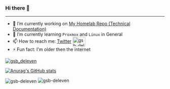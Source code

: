 ### Hi there 👋

<!--
**GSB-Deleven/GSB-Deleven** is a ✨ _special_ ✨ repository because its `README.md` (this file) appears on your GitHub profile.

Here are some ideas to get you started:
-->




---

- 🔭 I’m currently working on [My Homelab Repo (Technical Documentation)](https://github.com/GSB-Deleven/HomeLab)
- 🌱 I’m currently learning `Proxmox` and  `Linux` in General
- 📫 How to reach me: [Twitter](twitter.com/gsb-delesen)  <a href="https://twitter.com/gsb_deleven" target="blank"><img align="center" src="https://raw.githubusercontent.com/rahuldkjain/github-profile-readme-generator/master/src/images/icons/Social/twitter.svg" alt="gsb_deleven" height="30" width="40" /></a>
- ⚡ Fun fact: I'm older then the internet

<!-- Twitter Banner -->
<a href="https://twitter.com/gsb_deleven" target="blank"><img src="https://img.shields.io/twitter/follow/gsb_deleven?logo=twitter&style=for-the-badge" alt="gsb_deleven" /></a>

[![Anurag's GitHub stats](https://github-readme-stats.vercel.app/api?username=GSB-Deleven&count_private=true&show_icons=true&theme=tokyonight)](https://github.com/GSB-Deleven/github-readme-stats)

<img align="center" src="https://github-readme-streak-stats.herokuapp.com/?user=gsb-deleven&" alt="gsb-deleven" />

<!-- Top Languages
[![Top Langs](https://github-readme-stats.vercel.app/api/top-langs/?username=GSB-Deleven&layout=compact)](https://github.com/GSB-Deleven/github-readme-stats)

<!-- Profile Views 
<img src="https://komarev.com/ghpvc/?username=gsb-deleven&label=Profile%20views&color=0e75b6&style=flat" alt="gsb-deleven" />

<!-- Trophys
<p align="left"> <a href="https://github.com/ryo-ma/github-profile-trophy"><img src="https://github-profile-trophy.vercel.app/?username=gsb-deleven" alt="gsb-deleven" /></a> </p>

-->

<img src="https://komarev.com/ghpvc/?username=gsb-deleven&label=Profile%20views&color=0e75b6&style=flat" alt="gsb-deleven" />
